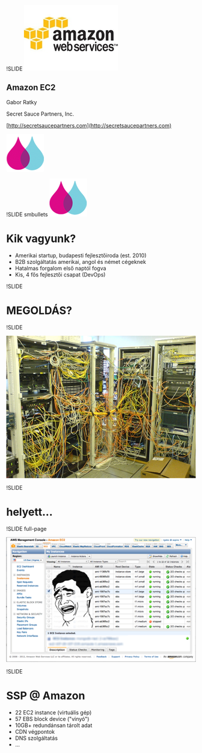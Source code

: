 !SLIDE 
![Amazon Web Services](aws.jpg)

## Amazon EC2

Gabor Ratky

Secret Sauce Partners, Inc.

[http://secretsaucepartners.com](http://secretsaucepartners.com)

![Secret Sauce Partners](ssp.png)

!SLIDE smbullets
![Secret Sauce Partners](ssp.png)

# Kik vagyunk?

* Amerikai startup, budapesti fejlesztőiroda (est. 2010)
* B2B szolgáltatás amerikai, angol és német cégeknek
* Hatalmas forgalom első naptól fogva
* Kis, 4 fős fejlesztői csapat (DevOps)

!SLIDE

# MEGOLDÁS?

!SLIDE

![Cable mess](cables.jpg)

!SLIDE

# helyett...

!SLIDE full-page

![AWS Console](aws_console.png)

!SLIDE

# SSP @ Amazon

* 22 EC2 instance (virtuális gép)
* 57 EBS block device ("vinyó")
* 10GB+ redundánsan tárolt adat
* CDN végpontok
* DNS szolgáltatás
* ...
